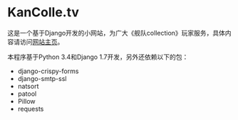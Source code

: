 # KanColle.tv

这是一个基于Django开发的小网站，为广大《舰队collection》玩家服务，具体内容请访问[网站主页](http://kancolle.tv)。

本程序基于Python 3.4和Django 1.7开发，另外还依赖以下的包：

* django-crispy-forms
* django-smtp-ssl
* natsort
* patool
* Pillow
* requests